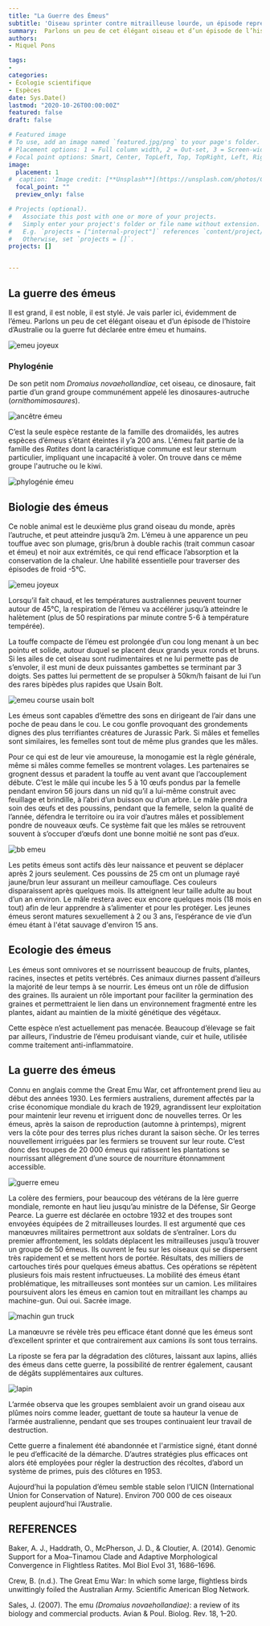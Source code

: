 ```yaml
---
title: "La Guerre des Émeus"
subtitle: 'Oiseau sprinter contre mitrailleuse lourde, un épisode représentatif de la gestion humaine de la nature.'
summary:  Parlons un peu de cet élégant oiseau et d’un épisode de l’histoire d’Australie ou la guerre fut déclarée entre émeus et humains. 
authors:
- Miquel Pons

tags:
- 
categories:
- Écologie scientifique
- Espèces
date: Sys.Date()
lastmod: "2020-10-26T00:00:00Z"
featured: false
draft: false

# Featured image
# To use, add an image named `featured.jpg/png` to your page's folder.
# Placement options: 1 = Full column width, 2 = Out-set, 3 = Screen-width
# Focal point options: Smart, Center, TopLeft, Top, TopRight, Left, Right, BottomLeft, Bottom, BottomRight
image:
  placement: 1
#  caption: 'Image credit: [**Unsplash**](https://unsplash.com/photos/CpkOjOcXdUY)'
  focal_point: ""
  preview_only: false

# Projects (optional).
#   Associate this post with one or more of your projects.
#   Simply enter your project's folder or file name without extension.
#   E.g. `projects = ["internal-project"]` references `content/project/deep-learning/index.md`.
#   Otherwise, set `projects = []`.
projects: []


---
```



## La guerre des émeus

Il est grand, il est noble, il est stylé. Je vais parler ici, évidemment de l’émeu. Parlons un peu de cet élégant oiseau et d’un épisode de l’histoire d’Australie ou la guerre fut déclarée entre émeu et humains.

<img class="fit-picture" 
    src="/media/émeu sympa.jpg"
    alt="emeu joyeux"
    title="">

###	Phylogénie

De son petit nom *Dromaius novaehollandiae*, cet oiseau, ce dinosaure, fait partie d’un grand groupe communément appelé les dinosaures-autruche (*ornithomimosaures*). 

<img class="fit-picture" 
    src="/media/ornithomimosaures.jpg"
    alt="ancêtre émeu"
    title="Photo issu de wikipedia">

C’est la seule espèce restante de la famille des dromaiidés, les autres espèces d’émeus s’étant éteintes il y’a 200 ans. L'émeu fait partie de la famille des *Ratites* dont la caractéristique commune est leur sternum particulier, impliquant une incapacité à voler. On trouve dans ce même groupe l'autruche ou le kiwi. 

<img class="fit-picture" 
    src="/media/phylogénie émeu.jpeg"
    alt="phylogénie émeu"
    title="Baker, A. J., Haddrath, O., McPherson, J. D., & Cloutier, A. (2014). Genomic Support for a Moa–Tinamou Clade and Adaptive Morphological Convergence in Flightless Ratites. Mol Biol Evol 31, 1686–1696.">

## Biologie des émeus

Ce noble animal est le deuxième plus grand oiseau du monde, après l’autruche, et peut atteindre jusqu’à 2m. L’émeu à une apparence un peu touffue avec son plumage, gris/brun à double rachis (trait commun casoar et émeu) et noir aux extrémités, ce qui rend efficace l’absorption et la conservation de la chaleur. Une habilité essentielle pour traverser des épisodes de froid -5°C. 

<img class="fit-picture" 
    src="/media/plumes emeu.jpg"
    alt="emeu joyeux"
    title="Image par M W de Pixabay">

Lorsqu’il fait chaud, et les températures australiennes peuvent tourner autour de 45°C, la respiration de l’émeu va accélérer jusqu’à atteindre le halètement (plus de 50 respirations par minute contre 5-6 à température tempérée). 
    
La touffe compacte de l’émeu est prolongée d’un cou long menant à un bec pointu et solide, autour duquel se placent deux grands yeux ronds et bruns. Si les ailes de cet oiseau sont rudimentaires et ne lui permette pas de s’envoler, il est muni de deux puissantes gambettes se terminant par 3 doigts. Ses pattes lui permettent de se propulser à 50km/h faisant de lui l’un des rares bipèdes plus rapides que Usain Bolt. 

<img class="fit-picture" 
    src="/media/emeu course.jpg"
    alt="emeu course usain bolt"
    title="Original Carlos Barria">
    
Les émeus sont capables d’émettre des sons en dirigeant de l’air dans une poche de peau dans le cou. Le cou gonfle provoquant des grondements dignes des plus terrifiantes créatures de Jurassic Park.
Si mâles et femelles sont similaires, les femelles sont tout de même plus grandes que les mâles.

Pour ce qui est de leur vie amoureuse, la monogamie est la règle générale, même si mâles comme femelles se montrent volages. Les partenaires se grognent dessus et paradent la touffe au vent avant que l’accouplement débute. C’est le mâle qui incube les 5 à 10 œufs pondus par la femelle pendant environ 56 jours dans un nid qu’il a lui-même construit avec feuillage et brindille, à l’abri d’un buisson ou d’un arbre. Le mâle prendra soin des œufs et des poussins, pendant que la femelle, selon la qualité de l’année, défendra le territoire ou ira voir d’autres mâles et possiblement pondre de nouveaux œufs. Ce système fait que les mâles se retrouvent souvent à s’occuper d’œufs dont une bonne moitié ne sont pas d’eux.


<img class="fit-picture" 
    src="/media/baby emu.jpg"
    alt="bb emeu"
    title="Jean, Flickr">

Les petits émeus sont actifs dès leur naissance et peuvent se déplacer après 2 jours seulement. Ces poussins de 25 cm ont un plumage rayé jaune/brun leur assurant un meilleur camouflage. Ces couleurs disparaissent après quelques mois. Ils atteignent leur taille adulte au bout d’un an environ. Le mâle restera avec eux encore quelques mois (18 mois en tout) afin de leur apprendre à s’alimenter et pour les protéger. Les jeunes émeus seront matures sexuellement à 2 ou 3 ans, l’espérance de vie d’un émeu étant à l'état sauvage d'environ 15 ans.

## Ecologie des émeus

Les émeus sont omnivores et se nourrissent beaucoup de fruits, plantes, racines, insectes et petits vertébrés. Ces animaux diurnes passent d’ailleurs la majorité de leur temps à se nourrir. Les émeus ont un rôle de diffusion des graines. Ils auraient un rôle important pour faciliter la germination des graines et permettraient le lien dans un environnement fragmenté entre les plantes, aidant au maintien de la mixité génétique des végétaux.

Cette espèce n’est actuellement pas menacée. Beaucoup d’élevage se fait par ailleurs, l’industrie de l’émeu produisant viande, cuir et huile, utilisée comme traitement anti-inflammatoire. 

## La guerre des émeus

Connu en anglais comme the Great Emu War, cet affrontement prend lieu au début des années 1930. Les fermiers australiens, durement affectés par la crise économique mondiale du krach de 1929, agrandissent leur exploitation pour maintenir leur revenu et irriguent donc de nouvelles terres. Or les émeus, après la saison de reproduction (automne à printemps), migrent vers la côte pour des terres plus riches durant la saison sèche. Or les terres nouvellement irriguées par les fermiers se trouvent sur leur route. C’est donc des troupes de 20 000 émeus qui ratissent les plantations se nourrissant allégrement d’une source de nourriture étonnamment accessible. 

<img class="fit-picture" 
    src="/media/Emu_War_Of_1932.jpg"
    alt="guerre emeu"
    title="source stillunfold.com">
    
La colère des fermiers, pour beaucoup des vétérans de la Ière guerre mondiale, remonte en haut lieu jusqu’au ministre de la Défense, Sir George Pearce. La guerre est déclarée en octobre 1932 et des troupes sont envoyées équipées de 2 mitrailleuses lourdes. Il est argumenté que ces manœuvres militaires permettront aux soldats de s‘entraîner. Lors du premier affrontement, les soldats déplacent les mitrailleuses jusqu’à trouver un groupe de 50 émeus. Ils ouvrent le feu sur les oiseaux qui se dispersent très rapidement et se mettent hors de portée. Résultats, des milliers de cartouches tirés pour quelques émeus abattus. Ces opérations se répètent plusieurs fois mais restent infructueuses. La mobilité des émeus étant problématique, les mitrailleuses sont montées sur un camion. Les militaires poursuivent alors les émeus en camion tout en mitraillant les champs au machine-gun. Oui oui. Sacrée image. 


<img class="fit-picture" 
    src="/media/717c1a674f46b055b4af7c1670655c52.jpg"
    alt="machin gun truck"
    title="machine gun truck">
    
La manœuvre se révèle très peu efficace étant donné que les émeus sont d’excellent sprinter et que contrairement aux camions ils sont tous terrains. 

La riposte se fera par la dégradation des clôtures, laissant aux lapins, alliés des émeus dans cette guerre, la possibilité de rentrer également, causant de dégâts supplémentaires aux cultures. 


<img class="fit-picture" 
    src="/media/adorable-1850192_1920.jpg"
    alt="lapin"
    title="">
    
L’armée observa que les groupes semblaient avoir un grand oiseau aux plûmes noirs comme leader, guettant de toute sa hauteur la venue de l’armée australienne, pendant que ses troupes continuaient leur travail de destruction. 

Cette guerre a finalement été abandonnée et l'armistice signé, étant donné le peu d’efficacité de la démarche. D’autres stratégies plus efficaces ont alors été employées pour régler la destruction des récoltes, d’abord un système de primes, puis des clôtures en 1953.

Aujourd’hui la population d’émeu semble stable selon l’UICN (International Union for Conservation of Nature). Environ 700 000 de ces oiseaux peuplent aujourd’hui l’Australie. 

## REFERENCES

Baker, A. J., Haddrath, O., McPherson, J. D., & Cloutier, A. (2014). Genomic Support for a Moa–Tinamou Clade and Adaptive Morphological Convergence in Flightless Ratites. Mol Biol Evol 31, 1686–1696.

Crew, B. (n.d.). The Great Emu War: In which some large, flightless birds unwittingly foiled the Australian Army. Scientific American Blog Network.

Sales, J. (2007). The emu <I>(Dromaius novaehollandiae)</I>: a review of its biology and commercial products. Avian & Poul. Biolog. Rev. 18, 1–20.


